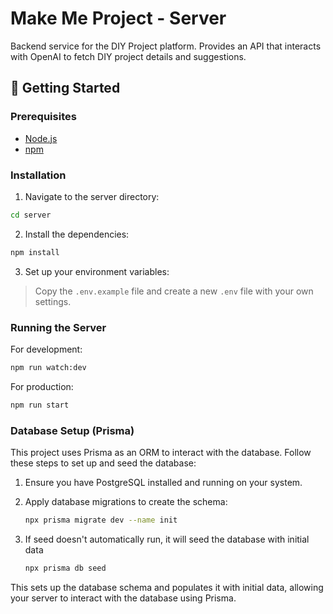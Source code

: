# Make Me Project - Server

Backend service for the DIY Project platform. Provides an API that interacts with OpenAI to fetch DIY project details and suggestions.

## 🚀 Getting Started

### Prerequisites

- [Node.js](https://nodejs.org/)
- [npm](https://www.npmjs.com/)

### Installation

1. Navigate to the server directory:

```bash
cd server
```

2. Install the dependencies:

```bash
npm install
```

3. Set up your environment variables:

> Copy the `.env.example` file and create a new `.env` file with your own settings.

### Running the Server

For development:

```bash
npm run watch:dev
```

For production:

```bash
npm run start
```

### Database Setup (Prisma)

This project uses Prisma as an ORM to interact with the database. Follow these steps to set up and seed the database:

1. Ensure you have PostgreSQL installed and running on your system.

2. Apply database migrations to create the schema:

   ```bash
   npx prisma migrate dev --name init
   ```

3. If seed doesn't automatically run, it will seed the database with initial data

   ```bash
   npx prisma db seed
   ```

This sets up the database schema and populates it with initial data, allowing your server to interact with the database using Prisma.
